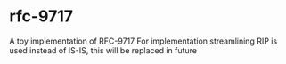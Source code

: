 # rfc-9717
 A toy implementation of RFC-9717
 For implementation streamlining RIP is used instead of IS-IS, this will be replaced in future